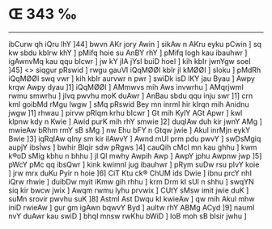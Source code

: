 # Œ 343 ‰
---
ibCurw qh iQru lhY ]44] bwvn AKr jory Awin ] sikAw n AKru eyku
pCwin ] sq kw sbdu kbIrw khY ] pMifq hoie su AnBY rhY ] pMifq logh
kau ibauhwr ] igAwnvMq kau qqu bIcwr ] jw kY jIA jYsI buiD hoeI ]
kih kbIr jwnYgw soeI ]45]
<> siqgur pRswid ] rwgu gauVI iQqMØØI kbIr jI kMØØI ] sloku ] pMdRh
iQqMØØI swq vwr ] kih kbIr aurvwr n pwr ] swiDk isD lKY jau Byau ]
Awpy krqw Awpy dyau ]1] iQqMØØI ] AMmwvs mih Aws invwrhu ] AMqrjwmI
rwmu smwrhu ] jIvq pwvhu moK duAwr ] AnBau sbdu qqu inju swr ]1]
crn kml goibMd rMgu lwgw ] sMq pRswid Bey mn inrml hir kIrqn mih
Anidnu jwgw ]1] rhwau ] pirvw pRIqm krhu bIcwr ] Gt mih KylY AGt
Apwr ] kwl klpnw kdy n Kwie ] Awid purK mih rhY smwie ]2]
duqIAw duh kir jwnY AMg ] mwieAw bRhm rmY sB sMg ] nw Ehu bFY n
Gtqw jwie ] Akul inrMjn eykY Bwie ]3] iqRqIAw qIny sm kir ilAwvY ]
Awnd mUl prm pdu pwvY ] swDsMgiq aupjY ibsÍws ] bwhir BIqir sdw
pRgws ]4] cauQih cMcl mn kau ghhu ] kwm k®oD sMig kbhu n bhhu ]
jl Ql mwhy Awpih Awp ] AwpY jphu Awpnw jwp ]5] pWcY pMc qq
ibsQwr ] kink kwimnI jug ibauhwr ] pRym suDw rsu pIvY koie ] jrw mrx
duKu Pyir n hoie ]6] CiT Ktu ck® ChUM ids Dwie ] ibnu prcY nhI iQrw
rhwie ] duibDw myit iKmw gih rhhu ] krm Drm kI sUl n shhu ] swqYN
siq kir bwcw jwix ] Awqm rwmu lyhu prvwix ] CUtY sMsw imit jwie duK ]
suMn srovir pwvhu suK ]8] AstmI Ast Dwqu kI kwieAw ] qw mih Akul
mhw iniD rwieAw ] gur gm igAwn bqwvY Byd ] aultw rhY ABMg ACyd
]9] naumI nvY duAwr kau swiD ] bhqI mnsw rwKhu bWiD ] loB moh sB
bIsir jwhu ]
####
